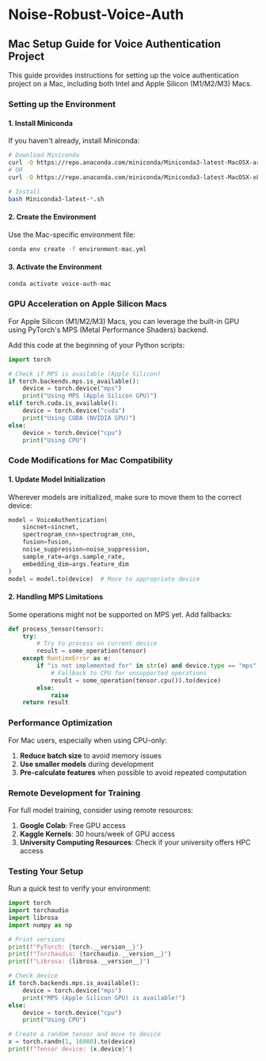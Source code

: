 # Noise-Robust-Voice-Auth
## Mac Setup Guide for Voice Authentication Project

This guide provides instructions for setting up the voice authentication project on a Mac, including both Intel and Apple Silicon (M1/M2/M3) Macs.

### Setting up the Environment

#### 1. Install Miniconda

If you haven't already, install Miniconda:
```bash
# Download Miniconda
curl -O https://repo.anaconda.com/miniconda/Miniconda3-latest-MacOSX-arm64.sh  # For Apple Silicon
# OR
curl -O https://repo.anaconda.com/miniconda/Miniconda3-latest-MacOSX-x86_64.sh  # For Intel Macs

# Install
bash Miniconda3-latest-*.sh
```

#### 2. Create the Environment

Use the Mac-specific environment file:
```bash
conda env create -f environment-mac.yml
```

#### 3. Activate the Environment

```bash
conda activate voice-auth-mac
```

### GPU Acceleration on Apple Silicon Macs

For Apple Silicon (M1/M2/M3) Macs, you can leverage the built-in GPU using PyTorch's MPS (Metal Performance Shaders) backend.

Add this code at the beginning of your Python scripts:

```python
import torch

# Check if MPS is available (Apple Silicon)
if torch.backends.mps.is_available():
    device = torch.device("mps")
    print("Using MPS (Apple Silicon GPU)")
elif torch.cuda.is_available():
    device = torch.device("cuda")
    print("Using CUDA (NVIDIA GPU)")
else:
    device = torch.device("cpu")
    print("Using CPU")
```

### Code Modifications for Mac Compatibility

#### 1. Update Model Initialization

Wherever models are initialized, make sure to move them to the correct device:

```python
model = VoiceAuthentication(
    sincnet=sincnet,
    spectrogram_cnn=spectrogram_cnn,
    fusion=fusion,
    noise_suppression=noise_suppression,
    sample_rate=args.sample_rate,
    embedding_dim=args.feature_dim
)
model = model.to(device)  # Move to appropriate device
```

#### 2. Handling MPS Limitations

Some operations might not be supported on MPS yet. Add fallbacks:

```python
def process_tensor(tensor):
    try:
        # Try to process on current device
        result = some_operation(tensor)
    except RuntimeError as e:
        if "is not implemented for" in str(e) and device.type == "mps":
            # Fallback to CPU for unsupported operations
            result = some_operation(tensor.cpu()).to(device)
        else:
            raise
    return result
```

### Performance Optimization

For Mac users, especially when using CPU-only:

1. **Reduce batch size** to avoid memory issues
2. **Use smaller models** during development
3. **Pre-calculate features** when possible to avoid repeated computation

### Remote Development for Training

For full model training, consider using remote resources:

1. **Google Colab**: Free GPU access
2. **Kaggle Kernels**: 30 hours/week of GPU access
3. **University Computing Resources**: Check if your university offers HPC access

### Testing Your Setup

Run a quick test to verify your environment:

```python
import torch
import torchaudio
import librosa
import numpy as np

# Print versions
print(f"PyTorch: {torch.__version__}")
print(f"Torchaudio: {torchaudio.__version__}")
print(f"Librosa: {librosa.__version__}")

# Check device
if torch.backends.mps.is_available():
    device = torch.device("mps")
    print("MPS (Apple Silicon GPU) is available!")
else:
    device = torch.device("cpu")
    print("Using CPU")

# Create a random tensor and move to device
x = torch.randn(1, 16000).to(device)
print(f"Tensor device: {x.device}")
```
